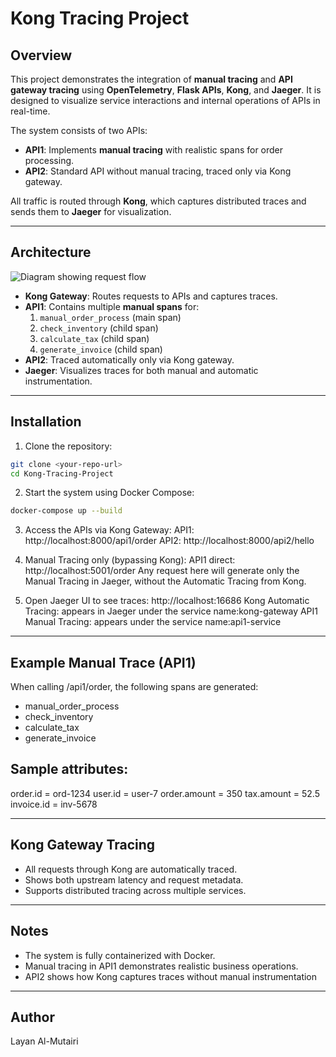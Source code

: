 # Kong Tracing Project

## Overview
This project demonstrates the integration of **manual tracing** and **API gateway tracing** using **OpenTelemetry**, **Flask APIs**, **Kong**, and **Jaeger**. It is designed to visualize service interactions and internal operations of APIs in real-time.

The system consists of two APIs:
- **API1**: Implements **manual tracing** with realistic spans for order processing.
- **API2**: Standard API without manual tracing, traced only via Kong gateway.

All traffic is routed through **Kong**, which captures distributed traces and sends them to **Jaeger** for visualization.

---

## Architecture

![Diagram showing request flow](diagram.png)

- **Kong Gateway**: Routes requests to APIs and captures traces.
- **API1**: Contains multiple **manual spans** for:
  1. `manual_order_process` (main span)
  2. `check_inventory` (child span)
  3. `calculate_tax` (child span)
  4. `generate_invoice` (child span)
- **API2**: Traced automatically only via Kong gateway.
- **Jaeger**: Visualizes traces for both manual and automatic instrumentation.

---

## Installation
1. Clone the repository:

```bash
git clone <your-repo-url>
cd Kong-Tracing-Project
```
2. Start the system using Docker Compose:
```bash
docker-compose up --build
```

3. Access the APIs via Kong Gateway:
 API1: http://localhost:8000/api1/order
 API2: http://localhost:8000/api2/hello

4. Manual Tracing only (bypassing Kong):
 API1 direct: http://localhost:5001/order
Any request here will generate only the Manual Tracing in Jaeger, without the Automatic Tracing from Kong.

5. Open Jaeger UI to see traces:
 http://localhost:16686
Kong Automatic Tracing: appears in Jaeger under the service name:kong-gateway
API1 Manual Tracing: appears under the service name:api1-service
---

## Example Manual Trace (API1)

When calling /api1/order, the following spans are generated:
- manual_order_process
- check_inventory
- calculate_tax
- generate_invoice

## Sample attributes:
order.id = ord-1234
user.id = user-7
order.amount = 350
tax.amount = 52.5
invoice.id = inv-5678

---
## Kong Gateway Tracing
- All requests through Kong are automatically traced.
- Shows both upstream latency and request metadata.
- Supports distributed tracing across multiple services.
---
## Notes
- The system is fully containerized with Docker.
- Manual tracing in API1 demonstrates realistic business operations.
- API2 shows how Kong captures traces without manual instrumentation
---
## Author
Layan Al-Mutairi
